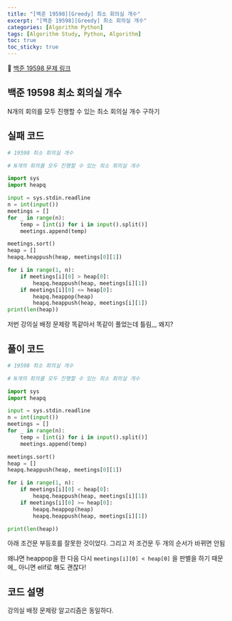 ```yaml
---
title: "[백준 19598][Greedy] 최소 회의실 개수"
excerpt: "[백준 19598][Greedy] 최소 회의실 개수"
categories: [Algorithm Python]
tags: [Algorithm Study, Python, Algorithm]
toc: true
toc_sticky: true
---
```


📌 [백준 19598 문제 링크](https://www.acmicpc.net/problem/19598) <br>

## 백준 19598 최소 회의실 개수

N개의 회의를 모두 진행할 수 있는 최소 회의실 개수 구하기

## 실패 코드

```python
# 19598 최소 회의실 개수

# N개의 회의를 모두 진행할 수 있는 최소 회의실 개수

import sys
import heapq

input = sys.stdin.readline
n = int(input())
meetings = []
for _ in range(n):
    temp = [int(i) for i in input().split()]
    meetings.append(temp)

meetings.sort()
heap = []
heapq.heappush(heap, meetings[0][1])

for i in range(1, n):
    if meetings[i][0] > heap[0]:
        heapq.heappush(heap, meetings[i][1])
    if meetings[i][0] <= heap[0]:
        heapq.heappop(heap)
        heapq.heappush(heap, meetings[i][1])
print(len(heap))

```

저번 강의실 배정 문제랑 똑같아서 똑같이 풀었는데 틀림,,, 왜지?

## 풀이 코드

```python
# 19598 최소 회의실 개수

# N개의 회의를 모두 진행할 수 있는 최소 회의실 개수

import sys
import heapq

input = sys.stdin.readline
n = int(input())
meetings = []
for _ in range(n):
    temp = [int(i) for i in input().split()]
    meetings.append(temp)

meetings.sort()
heap = []
heapq.heappush(heap, meetings[0][1])

for i in range(1, n):
    if meetings[i][0] < heap[0]:
        heapq.heappush(heap, meetings[i][1])
    if meetings[i][0] >= heap[0]:
        heapq.heappop(heap)
        heapq.heappush(heap, meetings[i][1])

print(len(heap))

```

아래 조건문 부등호를 잘못한 것이었다. 그리고 저 조건문 두 개의 순서가 바뀌면 안됨 <br>

왜냐면 heappop을 한 다음 다시 `meetings[i][0] < heap[0]` 을 판별을 하기 때문에,, 아니면 elif로 해도 괜찮다!

## 코드 설명

강의실 배정 문제랑 알고리즘은 동일하다.
